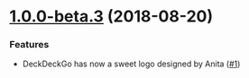 <a name="1.0.0-beta.3"></a>
# [1.0.0-beta.3](https://github.com/fluster/deckdeckgo/compare/v1.0.0-beta.2...v1.0.0-beta.3) (2018-08-20)

### Features

* DeckDeckGo has now a sweet logo designed by Anita ([#1](https://github.com/fluster/deckdeckgo/issues/1))

